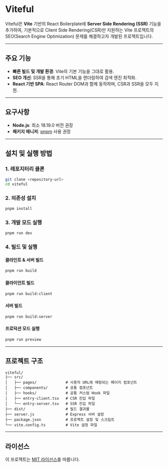 # Viteful

Viteful은 **Vite** 기반의 React Boilerplate에 **Server Side Rendering (SSR)** 기능을 추가하여, 기본적으로 Client Side Rendering(CSR)만 지원하는 Vite 프로젝트의 SEO(Search Engine Optimization) 문제를 해결하고자 개발된 프로젝트입니다.

---

## 주요 기능

- **빠른 빌드 및 개발 환경**: Vite의 기본 기능을 그대로 활용.
- **SEO 개선**: SSR을 통해 초기 HTML을 렌더링하여 검색 엔진 최적화.
- **React 기반 SPA**: React Router DOM과 함께 동작하며, CSR과 SSR을 모두 지원.

---

## 요구사항

- **Node.js**: 최소 18.19.0 버전 권장
- **패키지 매니저**: [pnpm](https://pnpm.io) 사용 권장

---

## 설치 및 실행 방법

### 1. 레포지터리 클론

```bash
git clone <repository-url>
cd viteful
```

### 2. 의존성 설치

```bash
pnpm install
```

### 3. 개발 모드 실행

```bash
pnpm run dev
```

### 4. 빌드 및 실행

#### 클라인트 & 서버 빌드

```bash
pnpm run build
```

#### 클라이언트 빌드

```bash
pnpm run build:client
```

#### 서버 빌드

```bash
pnpm run build:server
```

#### 프로덕션 모드 실행

```bash
pnpm run preview
```

---

## 프로젝트 구조

```plaintext
viteful/
├── src/
│   ├── pages/             # 사용자 URL에 매핑되는 페이지 컴포넌트
│   ├── components/        # 공통 컴포넌트
│   ├── hooks/             # 공통 커스텀 Hook 파일
│   ├── entry-client.tsx   # CSR 진입 파일
│   └── entry-server.tsx   # SSR 진입 파일
├── dist/                  # 빌드 결과물
├── server.js              # Express 서버 설정
├── package.json           # 프로젝트 설정 및 스크립트
└── vite.config.ts         # Vite 설정 파일
```

---

## 라이선스

이 프로젝트는 [MIT 라이선스](LICENSE)를 따릅니다.